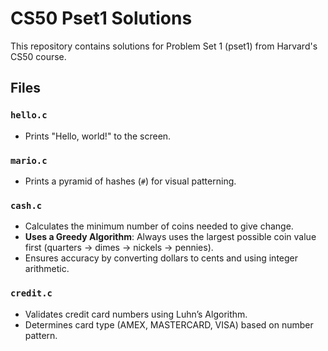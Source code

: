 # CS50 Pset1 Solutions

This repository contains solutions for Problem Set 1 (pset1) from Harvard's CS50 course.

## Files

### `hello.c`
- Prints "Hello, world!" to the screen.

### `mario.c`
- Prints a pyramid of hashes (`#`) for visual patterning.

### `cash.c`
- Calculates the minimum number of coins needed to give change.
- **Uses a Greedy Algorithm**: Always uses the largest possible coin value first (quarters → dimes → nickels → pennies).
- Ensures accuracy by converting dollars to cents and using integer arithmetic.

### `credit.c`
- Validates credit card numbers using Luhn’s Algorithm.
- Determines card type (AMEX, MASTERCARD, VISA) based on number pattern.
